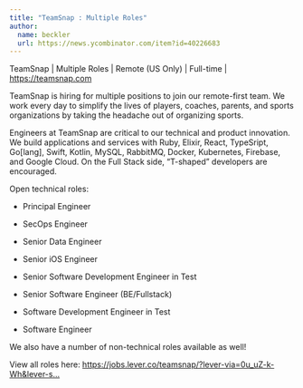 ```yaml
---
title: "TeamSnap : Multiple Roles"
author:
  name: beckler
  url: https://news.ycombinator.com/item?id=40226683
---
```

TeamSnap | Multiple Roles | Remote (US Only) | Full-time | <a href="https:&#x2F;&#x2F;teamsnap.com" rel="nofollow">https:&#x2F;&#x2F;teamsnap.com</a>

TeamSnap is hiring for multiple positions to join our remote-first team. We work every day to simplify the lives of players, coaches, parents, and sports organizations by taking the headache out of organizing sports.

Engineers at TeamSnap are critical to our technical and product innovation. We build applications and services with Ruby, Elixir, React, TypeSript, Go[lang], Swift, Kotlin, MySQL, RabbitMQ, Docker, Kubernetes, Firebase, and Google Cloud. On the Full Stack side, “T-shaped” developers are encouraged.

Open technical roles:

- Principal Engineer

- SecOps Engineer

- Senior Data Engineer

- Senior iOS Engineer

- Senior Software Development Engineer in Test

- Senior Software Engineer (BE&#x2F;Fullstack)

- Software Development Engineer in Test

- Software Engineer

We also have a number of non-technical roles available as well!

View all roles here: <a href="https:&#x2F;&#x2F;jobs.lever.co&#x2F;teamsnap&#x2F;?lever-via=0u_uZ-k-Wh&amp;lever-social=job_site" rel="nofollow">https:&#x2F;&#x2F;jobs.lever.co&#x2F;teamsnap&#x2F;?lever-via=0u_uZ-k-Wh&amp;lever-s...</a>

